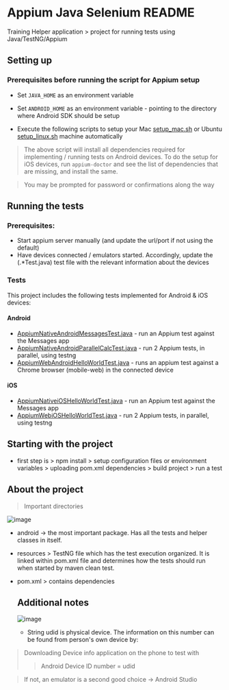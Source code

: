 # Appium Java Selenium README
Training Helper application > project for running tests using Java/TestNG/Appium 

## Setting up 
### Prerequisites before running the script for Appium setup 
* Set `JAVA_HOME` as an environment variable

* Set `ANDROID_HOME` as an environment variable - pointing to the directory where Android SDK should be setup

* Execute the following scripts to setup your Mac [setup_mac.sh](setup_mac.sh) or Ubuntu [setup_linux.sh](setup_linux.sh) machine automatically 
> The above script will install all dependencies required for implementing / running tests on Android devices. To do the setup for iOS devices, run `appium-doctor` and see the list of dependencies that are missing, and install the same.

> You may be prompted for password or confirmations along the way 

## Running the tests
### Prerequisites:
* Start appium server manually (and update the url/port if not using the default)
* Have devices connected / emulators started. Accordingly, update the (.*Test.java) test file with the relevant information about the devices

### Tests
This project includes the following tests implemented for Android & iOS devices:

#### Android
* [AppiumNativeAndroidMessagesTest.java](src/test/java/com/eot/sample/android/AppiumNativeAndroidMessagesTest.java) - run an Appium test against the Messages app
* [AppiumNativeAndroidParallelCalcTest.java](src/test/java/com/eot/sample/android/AppiumNativeAndroidParallelCalcTest.java) - run 2 Appium tests, in parallel, using testng
* [AppiumWebAndroidHelloWorldTest.java](src/test/java/com/eot/sample/android/AppiumWebAndroidHelloWorldTest.java) - runs an appium test against a Chrome browser (mobile-web) in the connected device

#### iOS
* [AppiumNativeiOSHelloWorldTest.java](src/test/java/com/eot/sample/ios/AppiumNativeiOSHelloWorldTest.java) - run an Appium test against the Messages app
* [AppiumWebiOSHelloWorldTest.java](src/test/java/com/eot/sample/ios/AppiumWebiOSHelloWorldTest.java) - run 2 Appium tests, in parallel, using testng

## Starting with the project

* first step is 
      > npm install
      > setup configuration files or environment variables
      > uploading pom.xml dependencies
      > build project
      > run a test

  
## About the project

> Important directories


![image](https://github.com/Dajana-jpg/Masters_Thesis/assets/80062808/d4910a4e-e72a-4bd9-b706-cd2e06c890c4)


* android -> the most important package. Has all the tests and helper classes in itself.
* resources > TestNG file which has the test execution organized. It is linked within pom.xml file and determines how the tests should run when started by maven clean test.
* pom.xml > contains dependencies

  ## Additional notes
  ![image](https://github.com/Dajana-jpg/Masters_Thesis/assets/80062808/1e8ee48a-c637-4cf9-a1f0-9916646b4456)
  * String udid is physical device. The information on this number can be found from person's own device by:
>Downloading Device info application on the phone to test with
>>Android Device ID number = udid

>If not, an emulator is a second good choice -> Android Studio

